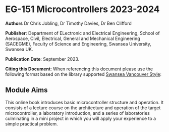 # EG-151 Microcontrollers 2023-2024

**Authors** Dr Chris Jobling, Dr Timothy Davies, Dr Ben Clifford

**Publisher**: Department of ELectronic and Electrical Engineering, School of Aerospace, Civil, Electrical, General and Mechanical Engineering (SACEGME), Faculty of Science and Engineering, Swansea University, Swansea UK.

**Publication Date**: September 2023.

**Citing this Document**: When referencing this document please use the following format based on the library supported [Swansea Vancouver Style](https://libguides.swansea.ac.uk/Vancouver):


## Module Aims

This online book introduces basic microcontroller structure and operation. It consists of a lecture course on the architecture and operation of the target microcontroller, a laboratory introduction, and a series of laboratories culminating in a mini project in which you will apply your experience to a simple practical problem.

```{tableofcontents}
```
